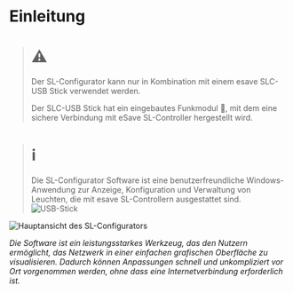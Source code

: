 # Einleitung
># ⚠
> Der SL-Configurator kann nur in Kombination mit einem esave SLC-USB Stick verwendet werden.
>
>Der SLC-USB Stick hat ein eingebautes Funkmodul , mit dem eine sichere Verbindung mit eSave SL-Controller hergestellt wird.

># ℹ
>Die SL-Configurator Software ist eine benutzerfreundliche Windows-Anwendung zur Anzeige, Konfiguration und Verwaltung von Leuchten, die mit esave SL-Controllern ausgestattet sind.
>![USB-Stick](/SL-Configurator-Docs/0-einleitung/usb-stick.png)   
>
![Hauptansicht des SL-Configurators](/SL-Configurator-Docs/0-einleitung/einleitung.png)  

*Die Software ist ein leistungsstarkes Werkzeug, das den Nutzern ermöglicht, das Netzwerk in einer einfachen grafischen Oberfläche zu visualisieren. Dadurch können Anpassungen schnell und unkompliziert vor Ort vorgenommen werden, ohne dass eine Internetverbindung erforderlich ist.*